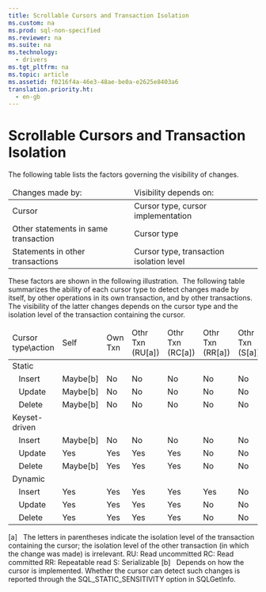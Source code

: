 ```yaml
---
title: Scrollable Cursors and Transaction Isolation
ms.custom: na
ms.prod: sql-non-specified
ms.reviewer: na
ms.suite: na
ms.technology: 
  - drivers
ms.tgt_pltfrm: na
ms.topic: article
ms.assetid: f0216f4a-46e3-48ae-be0a-e2625e8403a6
translation.priority.ht: 
  - en-gb
---
```

# Scrollable Cursors and Transaction Isolation
<?xml version="1.0" encoding="utf-8"?>
<developerConceptualDocument xmlns="http://ddue.schemas.microsoft.com/authoring/2003/5" xmlns:xlink="http://www.w3.org/1999/xlink" xmlns:xsi="http://www.w3.org/2001/XMLSchema-instance" xsi:schemaLocation="http://ddue.schemas.microsoft.com/authoring/2003/5 http://dduestorage.blob.core.windows.net/ddueschema/developer.xsd">
  <introduction>
    <para>The following table lists the factors governing the visibility of changes.</para>
    <table xmlns:caps="http://schemas.microsoft.com/build/caps/2013/11">
      <thead>
        <tr>
          <TD>
            <para>Changes made by:</para>
          </TD>
          <TD>
            <para>Visibility depends on:</para>
          </TD>
        </tr>
      </thead>
      <tbody>
        <tr>
          <TD>
            <para>Cursor</para>
          </TD>
          <TD>
            <para>Cursor type, cursor implementation</para>
          </TD>
        </tr>
        <tr>
          <TD>
            <para>Other statements in same transaction</para>
          </TD>
          <TD>
            <para>Cursor type</para>
          </TD>
        </tr>
        <tr>
          <TD>
            <para>Statements in other transactions</para>
          </TD>
          <TD>
            <para>Cursor type, transaction isolation level</para>
          </TD>
        </tr>
      </tbody>
    </table>
    <para>These factors are shown in the following illustration.</para>
    <mediaLink>
      <image xlink:href="f5fc3937-9034-420d-8b7e-812e09a24d43" />
    </mediaLink>
    <para>The following table summarizes the ability of each cursor type to detect changes made by itself, by other operations in its own transaction, and by other transactions. The visibility of the latter changes depends on the cursor type and the isolation level of the transaction containing the cursor.</para>
    <table xmlns:caps="http://schemas.microsoft.com/build/caps/2013/11">
      <thead>
        <tr>
          <TD>
            <para>Cursor type\action</para>
          </TD>
          <TD>
            <para>Self</para>
          </TD>
          <TD>
            <para>Own</para>
            <para>Txn</para>
          </TD>
          <TD>
            <para>Othr</para>
            <para>Txn</para>
            <para>(RU[a])</para>
          </TD>
          <TD>
            <para>Othr</para>
            <para>Txn</para>
            <para>(RC[a])</para>
          </TD>
          <TD>
            <para>Othr</para>
            <para>Txn</para>
            <para>(RR[a])</para>
          </TD>
          <TD>
            <para>Othr</para>
            <para>Txn</para>
            <para>(S[a])</para>
          </TD>
        </tr>
      </thead>
      <tbody>
        <tr>
          <TD>
            <para>Static</para>
          </TD>
          <TD>
            <para> </para>
          </TD>
          <TD>
            <para> </para>
          </TD>
          <TD>
            <para> </para>
          </TD>
          <TD>
            <para> </para>
          </TD>
          <TD>
            <para> </para>
          </TD>
          <TD>
            <para> </para>
          </TD>
        </tr>
        <tr>
          <TD>
            <para>   Insert</para>
          </TD>
          <TD>
            <para>Maybe[b]</para>
          </TD>
          <TD>
            <para>No</para>
          </TD>
          <TD>
            <para>No</para>
          </TD>
          <TD>
            <para>No</para>
          </TD>
          <TD>
            <para>No</para>
          </TD>
          <TD>
            <para>No</para>
          </TD>
        </tr>
        <tr>
          <TD>
            <para>   Update</para>
          </TD>
          <TD>
            <para>Maybe[b]</para>
          </TD>
          <TD>
            <para>No</para>
          </TD>
          <TD>
            <para>No</para>
          </TD>
          <TD>
            <para>No</para>
          </TD>
          <TD>
            <para>No</para>
          </TD>
          <TD>
            <para>No</para>
          </TD>
        </tr>
        <tr>
          <TD>
            <para>   Delete</para>
          </TD>
          <TD>
            <para>Maybe[b]</para>
          </TD>
          <TD>
            <para>No</para>
          </TD>
          <TD>
            <para>No</para>
          </TD>
          <TD>
            <para>No</para>
          </TD>
          <TD>
            <para>No</para>
          </TD>
          <TD>
            <para>No</para>
          </TD>
        </tr>
        <tr>
          <TD>
            <para>Keyset-driven</para>
          </TD>
          <TD>
            <para> </para>
          </TD>
          <TD>
            <para> </para>
          </TD>
          <TD>
            <para> </para>
          </TD>
          <TD>
            <para> </para>
          </TD>
          <TD>
            <para> </para>
          </TD>
          <TD>
            <para> </para>
          </TD>
        </tr>
        <tr>
          <TD>
            <para>   Insert</para>
          </TD>
          <TD>
            <para>Maybe[b]</para>
          </TD>
          <TD>
            <para>No</para>
          </TD>
          <TD>
            <para>No</para>
          </TD>
          <TD>
            <para>No</para>
          </TD>
          <TD>
            <para>No</para>
          </TD>
          <TD>
            <para>No</para>
          </TD>
        </tr>
        <tr>
          <TD>
            <para>   Update</para>
          </TD>
          <TD>
            <para>Yes</para>
          </TD>
          <TD>
            <para>Yes</para>
          </TD>
          <TD>
            <para>Yes</para>
          </TD>
          <TD>
            <para>Yes</para>
          </TD>
          <TD>
            <para>No</para>
          </TD>
          <TD>
            <para>No</para>
          </TD>
        </tr>
        <tr>
          <TD>
            <para>   Delete</para>
          </TD>
          <TD>
            <para>Maybe[b]</para>
          </TD>
          <TD>
            <para>Yes</para>
          </TD>
          <TD>
            <para>Yes</para>
          </TD>
          <TD>
            <para>Yes</para>
          </TD>
          <TD>
            <para>No</para>
          </TD>
          <TD>
            <para>No</para>
          </TD>
        </tr>
        <tr>
          <TD>
            <para>Dynamic</para>
          </TD>
          <TD>
            <para> </para>
          </TD>
          <TD>
            <para> </para>
          </TD>
          <TD>
            <para> </para>
          </TD>
          <TD>
            <para> </para>
          </TD>
          <TD>
            <para> </para>
          </TD>
          <TD>
            <para> </para>
          </TD>
        </tr>
        <tr>
          <TD>
            <para>   Insert</para>
          </TD>
          <TD>
            <para>Yes</para>
          </TD>
          <TD>
            <para>Yes</para>
          </TD>
          <TD>
            <para>Yes</para>
          </TD>
          <TD>
            <para>Yes</para>
          </TD>
          <TD>
            <para>Yes</para>
          </TD>
          <TD>
            <para>No</para>
          </TD>
        </tr>
        <tr>
          <TD>
            <para>   Update</para>
          </TD>
          <TD>
            <para>Yes</para>
          </TD>
          <TD>
            <para>Yes</para>
          </TD>
          <TD>
            <para>Yes</para>
          </TD>
          <TD>
            <para>Yes</para>
          </TD>
          <TD>
            <para>No</para>
          </TD>
          <TD>
            <para>No</para>
          </TD>
        </tr>
        <tr>
          <TD>
            <para>   Delete</para>
          </TD>
          <TD>
            <para>Yes</para>
          </TD>
          <TD>
            <para>Yes</para>
          </TD>
          <TD>
            <para>Yes</para>
          </TD>
          <TD>
            <para>Yes</para>
          </TD>
          <TD>
            <para>No</para>
          </TD>
          <TD>
            <para>No</para>
          </TD>
        </tr>
      </tbody>
    </table>
    <para>[a]   The letters in parentheses indicate the isolation level of the transaction containing the cursor; the isolation level of the other transaction (in which the change was made) is irrelevant.</para>
    <para>RU: Read uncommitted</para>
    <para>RC: Read committed</para>
    <para>RR: Repeatable read</para>
    <para>S:  Serializable</para>
    <para>[b]   Depends on how the cursor is implemented. Whether the cursor can detect such changes is reported through the SQL_STATIC_SENSITIVITY option in <legacyBold>SQLGetInfo</legacyBold>.</para>
  </introduction>
  <relatedTopics />
</developerConceptualDocument>